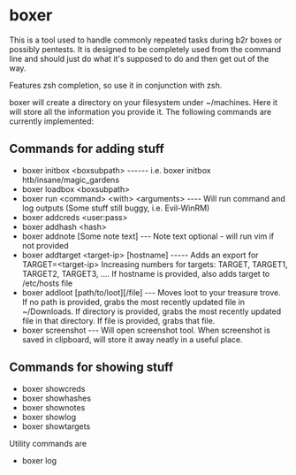 # boxer

This is a tool used to handle commonly repeated tasks during b2r boxes or possibly pentests.
It is designed to be completely used from the command line and should just do what it's supposed to do and then get out of the way.

Features zsh completion, so use it in conjunction with zsh.

boxer will create a directory on your filesystem under ~/machines. Here it will store all the information you provide it.
The following commands are currently implemented:


## Commands for adding stuff

 - boxer initbox \<boxsubpath\>  ------  i.e. boxer initbox htb/insane/magic_gardens
 - boxer loadbox \<boxsubpath\>
 - boxer run \<command\> \<with\> \<arguments\>  ---- Will run command and log outputs (Some stuff still buggy, i.e. Evil-WinRM)
 - boxer addcreds \<user:pass\>
 - boxer addhash \<hash\>
 - boxer addnote [Some note text] --- Note text optional - will run vim if not provided
 - boxer addtarget \<target-ip\> [hostname] ----- 
            Adds an export for TARGET=\<target-ip\>
            Increasing numbers for targets: TARGET, TARGET1, TARGET2, TARGET3, ....
            If hostname is provided, also adds target to /etc/hosts file
 - boxer addloot [path/to/loot][/file] --- 
            Moves loot to your treasure trove. If no path is provided, grabs the most recently updated file in ~/Downloads. 
            If directory is provided, grabs the most recently updated file in that directory.
            If file is provided, grabs that file.
 - boxer screenshot --- Will open screenshot tool. When screenshot is saved in clipboard, will store it away neatly in a useful place.

## Commands for showing stuff

  - boxer showcreds
  - boxer showhashes
  - boxer shownotes
  - boxer showlog
  - boxer showtargets


Utility commands are 

 - boxer log
